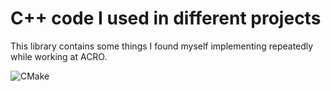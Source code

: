 # C++ code I used in different projects

This library contains some things I found myself implementing repeatedly while working at ACRO.

![CMake](https://github.com/JeroenDM/acrolib_cpp/workflows/CMake/badge.svg)
